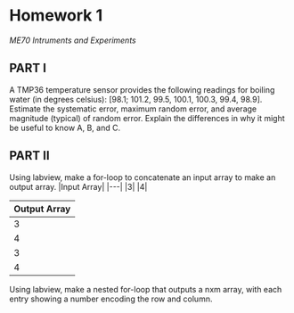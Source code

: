 # Homework 1
*ME70 Intruments and Experiments*

## PART I
A TMP36 temperature sensor provides the following readings for boiling water (in degrees celsius): [98.1; 101.2, 99.5, 100.1, 100.3, 99.4, 98.9]. Estimate the systematic error, maximum random error, and average magnitude (typical) of random error. Explain the differences in why it might be useful to know A, B, and C.

## PART II
Using labview, make a for-loop to concatenate an input array to make an output array.
|Input Array|
|---|
|3|
|4|

|Output Array|
|---|
|3|
|4|
|3|
|4|

Using labview, make a nested for-loop that outputs a nxm array, with each entry showing a number encoding the row and column.
